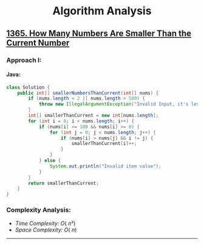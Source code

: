 <br>
<h1 align="center">Algorithm Analysis</h1>

## [1365. How Many Numbers Are Smaller Than the Current Number](https://leetcode.com/problems/how-many-numbers-are-smaller-than-the-current-number/)

### Approach I: 

#### Java:
```java
class Solution {
    public int[] smallerNumbersThanCurrent(int[] nums) {
        if (nums.length < 2 || nums.length > 500) {
            throw new IllegalArgumentException("Invalid Input, it's less than 2 or bigger than 500");
        }
        int[] smallerThanCurrent = new int[nums.length];
        for (int i = 0; i < nums.length; i++) {
            if (nums[i] <= 100 && nums[i] >= 0) {
                for (int j = 0; j < nums.length; j++) {
                    if (nums[i] > nums[j] && i != j) {
                        smallerThanCurrent[i]++;
                    }
                }
            } else {
                System.out.println("Invalid item value");
            }
        }
        return smallerThanCurrent;
    }
}
```

[//]: # (#### Go:)

[//]: # (```go)

[//]: # (func solution&#40;&#41; {)

[//]: # ()
[//]: # (})

[//]: # (```)

### Complexity Analysis:

- *Time Complexity:* $O(\ n²)$
- *Space Complexity:* $O(\ n)$


---


